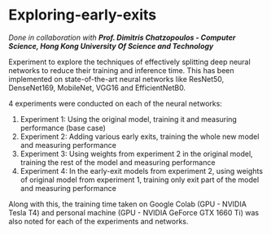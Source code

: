 # Exploring-early-exits
_Done in collaboration with **Prof. Dimitris Chatzopoulos - Computer Science, Hong Kong University Of Science and Technology**_

Experiment to explore the techniques of effectively splitting deep neural networks to reduce their training and inference time.
This has been implemented on state-of-the-art neural networks like ResNet50, DenseNet169, MobileNet, VGG16 and EfficientNetB0.

4 experiments were conducted on each of the neural networks:
  1) Experiment 1: Using the original model, training it and measuring performance (base case)
  2) Experiment 2: Adding various early exits, training the whole new model and measuring performance
  3) Experiment 3: Using weights from experiment 2 in the original model, training the rest of the model and measuring performance
  4) Experiment 4: In the early-exit models from experiment 2, using weights of original model from experiment 1, training only exit part of the model and measuring performance

Along with this, the training time taken on Google Colab (GPU - NVIDIA Tesla T4) and personal machine (GPU - NVIDIA GeForce GTX 1660 Ti) was also noted for each of the experiments and networks.
